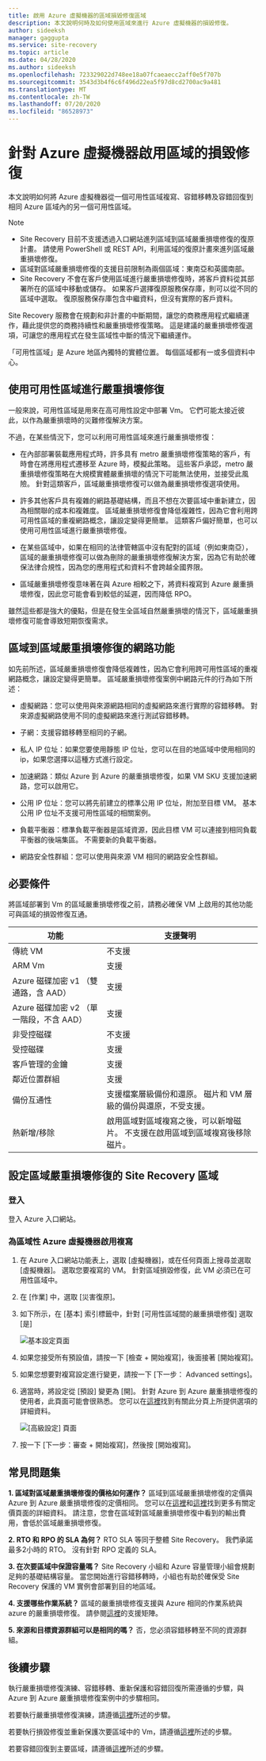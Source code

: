 ```yaml
---
title: 啟用 Azure 虛擬機器的區域損毀修復區域
description: 本文說明何時及如何使用區域來進行 Azure 虛擬機器的損毀修復。
author: sideeksh
manager: gaggupta
ms.service: site-recovery
ms.topic: article
ms.date: 04/28/2020
ms.author: sideeksh
ms.openlocfilehash: 723329022d748ee18a07fcaeaecc2aff0e5f707b
ms.sourcegitcommit: 3543d3b4f6c6f496d22ea5f97d8cd2700ac9a481
ms.translationtype: MT
ms.contentlocale: zh-TW
ms.lasthandoff: 07/20/2020
ms.locfileid: "86528973"
---
```

# <a name="enable-zone-to-zone-disaster-recovery-for-azure-virtual-machines"></a>針對 Azure 虛擬機器啟用區域的損毀修復

本文說明如何將 Azure 虛擬機器從一個可用性區域複寫、容錯移轉及容錯回復到相同 Azure 區域內的另一個可用性區域。

>[!NOTE]
>
>- Site Recovery 目前不支援透過入口網站進列區域到區域嚴重損壞修復的復原計畫。 請使用 PowerShell 或 REST API，利用區域的復原計畫來進列區域嚴重損壞修復。 
>- 區域對區域嚴重損壞修復的支援目前限制為兩個區域：東南亞和英國南部。  
>- Site Recovery 不會在客戶使用區域進行嚴重損壞修復時，將客戶資料從其部署所在的區域中移動或儲存。 如果客戶選擇復原服務保存庫，則可以從不同的區域中選取。 復原服務保存庫包含中繼資料，但沒有實際的客戶資料。

Site Recovery 服務會在規劃和非計畫的中斷期間，讓您的商務應用程式繼續運作，藉此提供您的商務持續性和嚴重損壞修復策略。 這是建議的嚴重損壞修復選項，可讓您的應用程式在發生區域性中斷的情況下繼續運作。

「可用性區域」是 Azure 地區內獨特的實體位置。 每個區域都有一或多個資料中心。 

## <a name="using-availability-zones-for-disaster-recovery"></a>使用可用性區域進行嚴重損壞修復 

一般來說，可用性區域是用來在高可用性設定中部署 Vm。 它們可能太接近彼此，以作為嚴重損壞時的災難修復解決方案。

不過，在某些情況下，您可以利用可用性區域來進行嚴重損壞修復：

- 在內部部署裝載應用程式時，許多具有 metro 嚴重損壞修復策略的客戶，有時會在將應用程式遷移至 Azure 時，模擬此策略。 這些客戶承認，metro 嚴重損壞修復策略在大規模實體嚴重損壞的情況下可能無法使用，並接受此風險。 針對這類客戶，區域嚴重損壞修復可以做為嚴重損壞修復選項使用。

- 許多其他客戶具有複雜的網路基礎結構，而且不想在次要區域中重新建立，因為相關聯的成本和複雜度。 區域嚴重損壞修復會降低複雜性，因為它會利用跨可用性區域的重複網路概念，讓設定變得更簡單。 這類客戶偏好簡單，也可以使用可用性區域進行嚴重損壞修復。

- 在某些區域中，如果在相同的法律管轄區中沒有配對的區域（例如東南亞），區域的嚴重損壞修復可以做為刪除的嚴重損壞修復解決方案，因為它有助於確保法律合規性，因為您的應用程式和資料不會跨越全國界限。 

- 區域嚴重損壞修復意味著在與 Azure 相較之下，將資料複寫到 Azure 嚴重損壞修復，因此您可能會看到較低的延遲，因而降低 RPO。

雖然這些都是強大的優點，但是在發生全區域自然嚴重損壞的情況下，區域嚴重損壞修復可能會導致短期恢復需求。

## <a name="networking-for-zone-to-zone-disaster-recovery"></a>區域到區域嚴重損壞修復的網路功能

如先前所述，區域嚴重損壞修復會降低複雜性，因為它會利用跨可用性區域的重複網路概念，讓設定變得更簡單。 區域嚴重損壞修復案例中網路元件的行為如下所述： 

- 虛擬網路：您可以使用與來源網路相同的虛擬網路來進行實際的容錯移轉。 對來源虛擬網路使用不同的虛擬網路來進行測試容錯移轉。

- 子網：支援容錯移轉至相同的子網。

- 私人 IP 位址：如果您要使用靜態 IP 位址，您可以在目的地區域中使用相同的 ip，如果您選擇以這種方式進行設定。

- 加速網路：類似 Azure 到 Azure 的嚴重損壞修復，如果 VM SKU 支援加速網路，您可以啟用它。

- 公用 IP 位址：您可以將先前建立的標準公用 IP 位址，附加至目標 VM。 基本公用 IP 位址不支援可用性區域的相關案例。

- 負載平衡器：標準負載平衡器是區域資源，因此目標 VM 可以連接到相同負載平衡器的後端集區。 不需要新的負載平衡器。

- 網路安全性群組：您可以使用與來源 VM 相同的網路安全性群組。

## <a name="pre-requisites"></a>必要條件

將區域部署到 Vm 的區域嚴重損壞修復之前，請務必確保 VM 上啟用的其他功能可與區域的損毀修復互通。

|功能  | 支援聲明  |
|---------|---------|
|傳統 VM   |     不支援    |
|ARM Vm    |    支援    |
|Azure 磁碟加密 v1 （雙通路，含 AAD）     |     支援 |
|Azure 磁碟加密 v2 （單一階段，不含 AAD）    |    支援    |
|非受控磁碟    |    不支援    |
|受控磁碟    |    支援    |
|客戶管理的金鑰    |    支援    |
|鄰近位置群組    |    支援    |
|備份互通性    |    支援檔案層級備份和還原。 磁片和 VM 層級的備份與還原，不受支援。    |
|熱新增/移除    |    啟用區域對區域複寫之後，可以新增磁片。 不支援在啟用區域到區域複寫後移除磁片。    | 

## <a name="set-up-site-recovery-zone-to-zone-disaster-recovery"></a>設定區域嚴重損壞修復的 Site Recovery 區域

### <a name="log-in"></a>登入

登入 Azure 入口網站。

### <a name="enable-replication-for-the-zonal-azure-virtual-machine"></a>為區域性 Azure 虛擬機器啟用複寫

1. 在 Azure 入口網站功能表上，選取 [虛擬機器]，或在任何頁面上搜尋並選取 [虛擬機器]。 選取您要複寫的 VM。 針對區域損毀修復，此 VM 必須已在可用性區域中。

2. 在 [作業] 中，選取 [災害復原]。

3. 如下所示，在 [基本] 索引標籤中，針對 [可用性區域間的嚴重損壞修復] 選取 [是]

    ![基本設定頁面](./media/azure-to-azure-how-to-enable-zone-to-zone-disaster-recovery/zonal-disaster-recovery-basic-settings-blade.png)

4. 如果您接受所有預設值，請按一下 [檢查 + 開始複寫]，後面接著 [開始複寫]。

5. 如果您想要對複寫設定進行變更，請按一下 [下一步： Advanced settings]。

6. 適當時，將設定從 [預設] 變更為 [開]。 針對 Azure 到 Azure 嚴重損壞修復的使用者，此頁面可能會很熟悉。 您可以在[這裡](./azure-to-azure-tutorial-enable-replication.md)找到有關此分頁上所提供選項的詳細資料。

    ![[高級設定] 頁面](./media/azure-to-azure-how-to-enable-zone-to-zone-disaster-recovery/zonal-disaster-recovery-advanced-settings-blade.png)

7. 按一下 [下一步：審查 + 開始複寫]，然後按 [開始複寫]。

## <a name="faqs"></a>常見問題集

**1. 區域對區域嚴重損壞修復的價格如何運作？**
區域到區域嚴重損壞修復的定價與 Azure 到 Azure 嚴重損壞修復的定價相同。 您可以在[這裡](https://azure.microsoft.com/pricing/details/site-recovery/)和[這裡](https://azure.microsoft.com/blog/know-exactly-how-much-it-will-cost-for-enabling-dr-to-your-azure-vm/)找到更多有關定價頁面的詳細資料。 請注意，您會在區域對區域嚴重損壞修復中看到的輸出費用，會低於區域嚴重損壞修復。

**2. RTO 和 RPO 的 SLA 為何？**
RTO SLA 等同于整體 Site Recovery。 我們承諾最多2小時的 RTO。 沒有針對 RPO 定義的 SLA。

**3. 在次要區域中保證容量嗎？**
Site Recovery 小組和 Azure 容量管理小組會規劃足夠的基礎結構容量。 當您開始進行容錯移轉時，小組也有助於確保受 Site Recovery 保護的 VM 實例會部署到目的地區域。

**4. 支援哪些作業系統？**
區域的嚴重損壞修復支援與 Azure 相同的作業系統與 azure 的嚴重損壞修復。 請參閱[這裡](./azure-to-azure-support-matrix.md)的支援矩陣。

**5. 來源和目標資源群組可以是相同的嗎？**
否，您必須容錯移轉至不同的資源群組。

## <a name="next-steps"></a>後續步驟

執行嚴重損壞修復演練、容錯移轉、重新保護和容錯回復所需遵循的步驟，與 Azure 到 Azure 嚴重損壞修復案例中的步驟相同。

若要執行嚴重損壞修復演練，請遵循[這裡](./azure-to-azure-tutorial-dr-drill.md)所述的步驟。

若要執行損毀修復並重新保護次要區域中的 Vm，請遵循[這裡](./azure-to-azure-tutorial-failover-failback.md)所述的步驟。

若要容錯回復到主要區域，請遵循[這裡](./azure-to-azure-tutorial-failback.md)所述的步驟。
